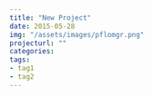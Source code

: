```yaml
---
title: "New Project"
date: 2015-05-28
img: "/assets/images/pflomgr.png"
projecturl: ""
categories:
tags:
- tag1
- tag2
---
```


<!-- more /-->
